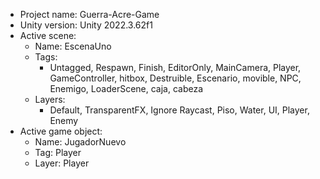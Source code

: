 <!-- UNITY CODE ASSIST INSTRUCTIONS START -->
- Project name: Guerra-Acre-Game
- Unity version: Unity 2022.3.62f1
- Active scene:
  - Name: EscenaUno
  - Tags:
    - Untagged, Respawn, Finish, EditorOnly, MainCamera, Player, GameController, hitbox, Destruible, Escenario, movible, NPC, Enemigo, LoaderScene, caja, cabeza
  - Layers:
    - Default, TransparentFX, Ignore Raycast, Piso, Water, UI, Player, Enemy
- Active game object:
  - Name: JugadorNuevo
  - Tag: Player
  - Layer: Player
<!-- UNITY CODE ASSIST INSTRUCTIONS END -->